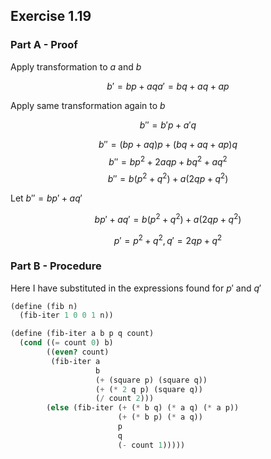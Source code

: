 ## Exercise 1.19

### Part A - Proof

Apply transformation to $a$ and $b$

$$
b'=bp+aq
a'=bq+aq+ap
$$

Apply same transformation again to $b$

$$
b''=b'p+a'q
$$

$$
b''=(bp+aq)p+(bq+aq+ap)q
$$
$$
b''=bp^2+2aqp+bq^2+aq^2
$$
$$
b''=b(p^2+q^2)+a(2qp+q^2)
$$

Let $b''=bp' +aq'$

$$
bp' +aq'=b(p^2+q^2)+a(2qp+q^2)
$$

$$
p'=p^2+q^2, q'=2qp+q^2
$$

### Part B - Procedure

Here I have substituted in the expressions found for $p'$ and $q'$

``` Scheme
(define (fib n)
  (fib-iter 1 0 0 1 n))

(define (fib-iter a b p q count)
  (cond ((= count 0) b)
        ((even? count)
         (fib-iter a
                   b
                   (+ (square p) (square q))
                   (+ (* 2 q p) (square q))
                   (/ count 2)))
        (else (fib-iter (+ (* b q) (* a q) (* a p))
                        (+ (* b p) (* a q))
                        p
                        q
                        (- count 1)))))
```
